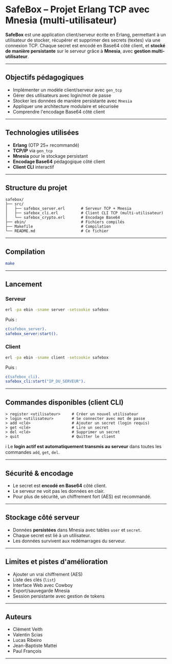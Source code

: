 # SafeBox – Projet Erlang TCP avec Mnesia (multi-utilisateur)

**SafeBox** est une application client/serveur écrite en Erlang, permettant à un utilisateur de stocker, récupérer et supprimer des secrets (textes) via une connexion TCP. Chaque secret est encodé en Base64 côté client, et **stocké de manière persistante** sur le serveur grâce à **Mnesia**, avec **gestion multi-utilisateur**.

---

## Objectifs pédagogiques

- Implémenter un modèle client/serveur avec `gen_tcp`
- Gérer des utilisateurs avec login/mot de passe
- Stocker les données de manière persistante avec `Mnesia`
- Appliquer une architecture modulaire et sécurisée
- Comprendre l'encodage Base64 côté client

---

## Technologies utilisées

- **Erlang** (OTP 25+ recommandé)
- **TCP/IP** via `gen_tcp`
- **Mnesia** pour le stockage persistant
- **Encodage Base64** pédagogique côté client
- **Client CLI** interactif

---

## Structure du projet

```
safebox/
├── src/
│   ├── safebox_server.erl       # Serveur TCP + Mnesia
│   ├── safebox_cli.erl          # Client CLI TCP (multi-utilisateur)
│   └── safebox_crypto.erl       # Encodage Base64
├── ebin/                        # Fichiers compilés
├── Makefile                     # Compilation
└── README.md                    # Ce fichier
```

---

## Compilation

```bash
make
```

---

## Lancement

### Serveur

```bash
erl -pa ebin -sname server -setcookie safebox
```

Puis :

```erlang
c(safebox_server).
safebox_server:start().
```

### Client

```bash
erl -pa ebin -sname client -setcookie safebox
```

Puis :

```erlang
c(safebox_cli).
safebox_cli:start("IP_DU_SERVEUR").
```

---

## Commandes disponibles (client CLI)

```
> register <utilisateur>     # Créer un nouvel utilisateur
> login <utilisateur>        # Se connecter avec mot de passe
> add <clé>                  # Ajouter un secret (login requis)
> get <clé>                  # Lire un secret
> del <clé>                  # Supprimer un secret
> quit                       # Quitter le client
```

ℹ️ Le **login actif est automatiquement transmis au serveur** dans toutes les commandes `add`, `get`, `del`.

---

## Sécurité & encodage

- Le secret est **encodé en Base64** côté client.
- Le serveur ne voit pas les données en clair.
- Pour plus de sécurité, un chiffrement fort (AES) est recommandé.

---

## Stockage côté serveur

- Données **persistées** dans Mnesia avec tables `user` et `secret`.
- Chaque secret est lié à un utilisateur.
- Les données survivent aux redémarrages du serveur.

---

## Limites et pistes d'amélioration

- Ajouter un vrai chiffrement (AES)
- Liste des clés (`list`)
- Interface Web avec Cowboy
- Export/sauvegarde Mnesia
- Session persistante avec gestion de tokens

---

## Auteurs

- Clément Veith
- Valentin Scias
- Lucas Ribeiro
- Jean-Baptiste Mattei
- Paul François

---